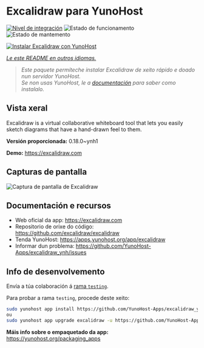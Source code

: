 <!--
NOTA: Este README foi creado automáticamente por <https://github.com/YunoHost/apps/tree/master/tools/readme_generator>
NON debe editarse manualmente.
-->

# Excalidraw para YunoHost

[![Nivel de integración](https://apps.yunohost.org/badge/integration/excalidraw)](https://ci-apps.yunohost.org/ci/apps/excalidraw/)
![Estado de funcionamento](https://apps.yunohost.org/badge/state/excalidraw)
![Estado de mantemento](https://apps.yunohost.org/badge/maintained/excalidraw)

[![Instalar Excalidraw con YunoHost](https://install-app.yunohost.org/install-with-yunohost.svg)](https://install-app.yunohost.org/?app=excalidraw)

*[Le este README en outros idiomas.](./ALL_README.md)*

> *Este paquete permíteche instalar Excalidraw de xeito rápido e doado nun servidor YunoHost.*  
> *Se non usas YunoHost, le a [documentación](https://yunohost.org/install) para saber como instalalo.*

## Vista xeral

Excalidraw is a virtual collaborative whiteboard tool that lets you easily sketch diagrams that have a hand-drawn feel to them.


**Versión proporcionada:** 0.18.0~ynh1

**Demo:** <https://excalidraw.com>

## Capturas de pantalla

![Captura de pantalla de Excalidraw](./doc/screenshots/screenshot.png)

## Documentación e recursos

- Web oficial da app: <https://excalidraw.com>
- Repositorio de orixe do código: <https://github.com/excalidraw/excalidraw>
- Tenda YunoHost: <https://apps.yunohost.org/app/excalidraw>
- Informar dun problema: <https://github.com/YunoHost-Apps/excalidraw_ynh/issues>

## Info de desenvolvemento

Envía a túa colaboración á [rama `testing`](https://github.com/YunoHost-Apps/excalidraw_ynh/tree/testing).

Para probar a rama `testing`, procede deste xeito:

```bash
sudo yunohost app install https://github.com/YunoHost-Apps/excalidraw_ynh/tree/testing --debug
ou
sudo yunohost app upgrade excalidraw -u https://github.com/YunoHost-Apps/excalidraw_ynh/tree/testing --debug
```

**Máis info sobre o empaquetado da app:** <https://yunohost.org/packaging_apps>
